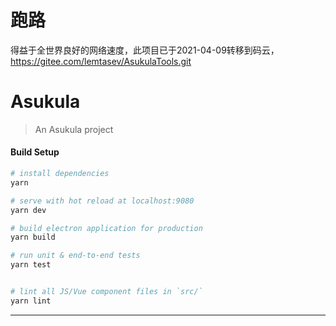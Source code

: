# 跑路
得益于全世界良好的网络速度，此项目已于2021-04-09转移到码云，https://gitee.com/lemtasev/AsukulaTools.git

# Asukula

> An Asukula project

#### Build Setup

``` bash
# install dependencies
yarn

# serve with hot reload at localhost:9080
yarn dev

# build electron application for production
yarn build

# run unit & end-to-end tests
yarn test


# lint all JS/Vue component files in `src/`
yarn lint

```

---
